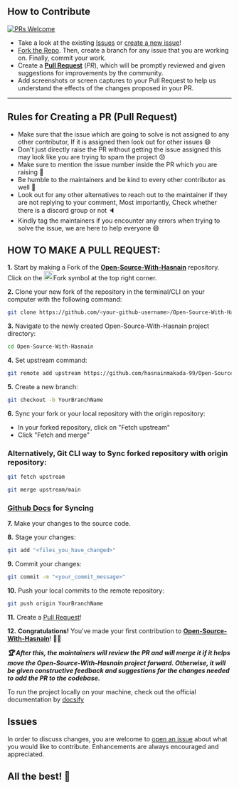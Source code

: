 ## How to Contribute

[![PRs Welcome](https://img.shields.io/badge/PRs-welcome-brightgreen.svg?style=flat-square)](https://github.com/JavascriptDon/Social-Media-Blocks-Extension/pulls)

- Take a look at the existing [Issues](https://github.com/hasnainmakada-99/Open-Source-With-Hasnain/issues) or [create a new issue](https://github.com/hasnainmakada-99/Open-Source-With-Hasnain/issues/new/choose)!
- [Fork the Repo](https://github.com/hasnainmakada-99/Open-Source-With-Hasnain/fork). Then, create a branch for any issue that you are working on. Finally, commit your work.
- Create a **[Pull Request](https://github.com/hasnainmakada-99/Open-Source-With-Hasnain/compare)** (_PR_), which will be promptly reviewed and given suggestions for improvements by the community.
- Add screenshots or screen captures to your Pull Request to help us understand the effects of the changes proposed in your PR.

---

## Rules for Creating a PR (Pull Request)
- Make sure that the issue which are going to solve is not assigned to any other contributor, If it is assigned then look out for other issues 😄
- Don't just directly raise the PR without getting the issue assigned this may look like you are trying to spam the project 😠
- Make sure to mention the issue number inside the PR which you are raising 🔢
- Be humble to the maintainers and be kind to every other contributor as well 🤝
- Look out for any other alternatives to reach out to the maintainer if they are not replying to your comment, Most importantly, Check whether there is a discord group or not 🔈
- Kindly tag the maintainers if you encounter any errors when trying to solve the issue, we are here to help everyone 😄

## HOW TO MAKE A PULL REQUEST:

**1.** Start by making a Fork of the [**Open-Source-With-Hasnain**](https://github.com/hasnainmakada-99/Open-Source-With-Hasnain) repository. Click on the <a href="https://github.com/hasnainmakada-99/Open-Source-With-Hasnain/fork"><img src="https://i.imgur.com/G4z1kEe.png" height="21" width="21"></a>Fork symbol at the top right corner.

**2.** Clone your new fork of the repository in the terminal/CLI on your computer with the following command:

```bash
git clone https://github.com/<your-github-username>/Open-Source-With-Hasnain
```

**3.** Navigate to the newly created Open-Source-With-Hasnain project directory:

```bash
cd Open-Source-With-Hasnain
```

**4.** Set upstream command:

```bash
git remote add upstream https://github.com/hasnainmakada-99/Open-Source-With-Hasnain
```

**5.** Create a new branch:

```bash
git checkout -b YourBranchName
```

**6.** Sync your fork or your local repository with the origin repository:

- In your forked repository, click on "Fetch upstream"
- Click "Fetch and merge"

### Alternatively, Git CLI way to Sync forked repository with origin repository:

```bash
git fetch upstream
```

```bash
git merge upstream/main
```

### [Github Docs](https://docs.github.com/en/github/collaborating-with-pull-requests/addressing-merge-conflicts/resolving-a-merge-conflict-on-github) for Syncing

**7.** Make your changes to the source code.

**8.** Stage your changes:

```bash
git add "<files_you_have_changed>"
```

**9.** Commit your changes:

```bash
git commit -m "<your_commit_message>"
```

**10.** Push your local commits to the remote repository:

```bash
git push origin YourBranchName
```

**11.** Create a [Pull Request](https://help.github.com/en/github/collaborating-with-issues-and-pull-requests/creating-a-pull-request)!

**12.** **Congratulations!** You've made your first contribution to [**Open-Source-With-Hasnain**](https://github.com/hasnainmakada-99/Open-Source-With-Hasnain/graphs/contributors)! 🙌🏼

**_:trophy: After this, the maintainers will review the PR and will merge it if it helps move the Open-Source-With-Hasnain project forward. Otherwise, it will be given constructive feedback and suggestions for the changes needed to add the PR to the codebase._**

To run the project locally on your machine, check out the official documentation by [docsify](https://docsify.js.org/#/quickstart?id=quick-start)

## Issues

In order to discuss changes, you are welcome to [open an issue](https://github.com/hasnainmakada-99/Open-Source-With-Hasnain/issues/new/choose) about what you would like to contribute. Enhancements are always encouraged and appreciated.

## All the best! 🥇

